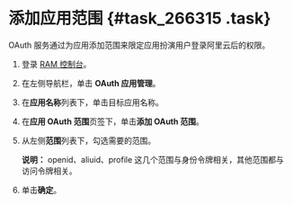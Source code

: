 # 添加应用范围 {#task_266315 .task}

OAuth 服务通过为应用添加范围来限定应用扮演用户登录阿里云后的权限。

1.  登录 [RAM 控制台](https://ram.console.aliyun.com/)。
2.  在左侧导航栏，单击 **OAuth 应用管理**。
3.  在**应用名称**列表下，单击目标应用名称。
4.  在**应用 OAuth 范围**页签下，单击**添加 OAuth 范围**。
5.  从左侧**范围**列表下，勾选需要的范围。 

    **说明：** openid、aliuid、profile 这几个范围与身份令牌相关，其他范围都与访问令牌相关。

6.  单击**确定**。

